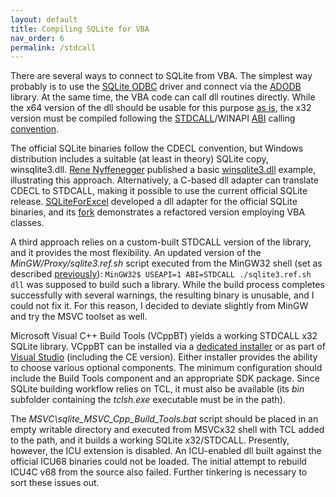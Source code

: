 ```yaml
---
layout: default
title: Compiling SQLite for VBA
nav_order: 6
permalink: /stdcall
---
```


There are several ways to connect to SQLite from VBA. The simplest way probably is to use the [SQLite ODBC][] driver and connect via the [ADODB][] library. At the same time, the VBA code can call dll routines directly. While the x64 version of the dll should be usable for this purpose [as is][x64 convention], the x32 version must be compiled following the [STDCALL][]/WINAPI [ABI][] calling [convention][calling convention].

The official SQLite binaries follow the CDECL convention, but Windows distribution includes a suitable (at least in theory) SQLite copy, winsqlite3.dll. [Rene Nyffenegger][] published a basic [winsqlite3.dll][] example, illustrating this approach. Alternatively, a C-based dll adapter can translate CDECL to STDCALL, making it possible to use the current official SQLite release. [SQLiteForExcel][] developed a dll adapter for the official SQLite binaries, and its [fork][cSQLiteForExcel] demonstrates a refactored version employing VBA classes.

A third approach relies on a custom-built STDCALL version of the library, and it provides the most flexibility. An updated version of the *MinGW/Proxy/sqlite3.ref.sh* script executed from the MinGW32 shell (set as described [previously][MinGW]):
`MinGW32$ USEAPI=1 ABI=STDCALL ./sqlite3.ref.sh dll`
was supposed to build such a library. While the build process completes successfully with several warnings, the resulting binary is unusable, and I could not fix it. For this reason, I decided to deviate slightly from MinGW and try the MSVC toolset as well.

Microsoft Visual C++ Build Tools (VCppBT) yields a working STDCALL x32 SQLite library. VCppBT can be installed via a [dedicated installer][VCppBT] or as part of [Visual Studio][] (including the CE version). Either installer provides the ability to choose various optional components. The minimum configuration should include the Build Tools component and an appropriate SDK package. Since SQLite building workflow relies on TCL, it must also be available (its *bin* subfolder containing the *tclsh.exe* executable must be in the path).

The *MSVC\sqlite_MSVC_Cpp_Build_Tools.bat* script should be placed in an empty writable directory and executed from MSVCx32 shell with TCL added to the path, and it builds a working SQLite x32/STDCALL. Presently, however, the ICU extension is disabled. An ICU-enabled dll built against the official ICU68 binaries could not be loaded. The initial attempt to rebuild ICU4C v68 from the source also failed. Further tinkering is necessary to sort these issues out.


<!-- References -->


[SQLite ODBC]: http://www.ch-werner.de/sqliteodbc/
[ADODB]: https://docs.microsoft.com/en-us/sql/ado/microsoft-activex-data-objects-ado
[x64 convention]: https://en.wikipedia.org/wiki/X86_calling_conventions#Microsoft_x64_calling_convention
[STDCALL]: https://docs.microsoft.com/en-us/cpp/cpp/argument-passing-and-naming-conventions
[ABI]: https://en.wikipedia.org/wiki/Application_binary_interface
[calling convention]: https://en.wikipedia.org/wiki/X86_calling_conventions
[Rene Nyffenegger]: https://renenyffenegger.ch/notes/development/databases/SQLite/VBA/index
[winsqlite3.dll]: https://github.com/ReneNyffenegger/winsqlite3.dll-4-VBA
[SQLiteForExcel]: https://github.com/govert/SQLiteForExcel
[cSQLiteForExcel]: https://github.com/b-gonzalez/SQLiteForExcel
[MinGW]: https://pchemguy.github.io/SQLite-ICU-MinGW/devenv
[SQLite script]: https://github.com/pchemguy/SQLite-ICU-MinGW/blob/master/MinGW/Proxy/sqlite3.ref.sh
[VCppBT]: https://go.microsoft.com/fwlink/?LinkId=691126
[Visual Studio]: https://visualstudio.microsoft.com/downloads
